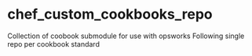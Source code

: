 chef_custom_cookbooks_repo
==========================
Collection of coobook submodule for use with opsworks 
Following single repo per cookbook standard
